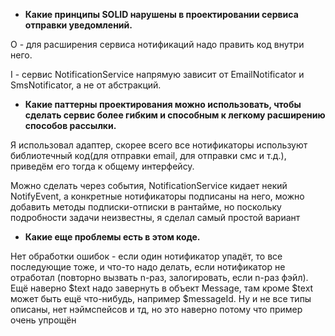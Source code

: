 * **Какие принципы SOLID нарушены в проектировании сервиса отправки уведомлений.**

 O - для расширения сервиса нотификаций надо править код внутри него.
 
 I - сервис NotificationService напрямую зависит от EmailNotificator и SmsNotificator, а не от абстракций.
 
* **Какие паттерны проектирования можно использовать, чтобы сделать сервис более гибким и
  способным к легкому расширению способов рассылки.**
 
 Я использовал адаптер, скорее всего все нотификаторы используют библиотечный код(для отправки email, для отправки смс и т.д.), приведём его тогда 
 к общему интерфейсу. 
 
 Можно сделать через события, NotificationService кидает некий NotifyEvent, а конкретные нотификаторы подписаны на него,
 можно добавить методы подписки-отписки в рантайме, но поскольку подробности задачи неизвестны, я сделал самый простой вариант
  
  
* **Какие еще проблемы есть в этом коде.**

Нет обработки ошибок - если один нотификатор упадёт, то все последующие тоже, и что-то надо делать, если нотификатор не отработал (повторно вызвать n-раз, залогировать, если n-раз фэйл).
Ещё наверно $text надо завернуть в объект Message, там кроме $text может быть ещё что-нибудь, например $messageId.
Ну и не все типы описаны, нет нэймспейсов и тд, но это наверно потому что пример очень упрощён
   
